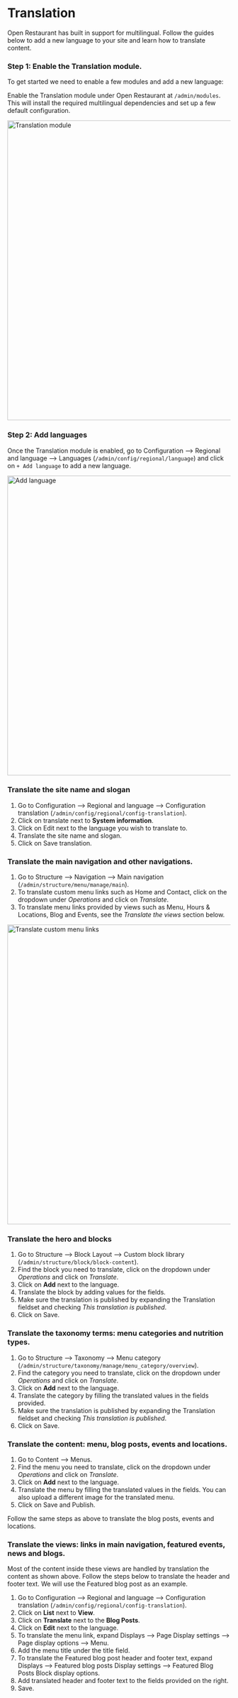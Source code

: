 # Translation

Open Restaurant has built in support for multilingual. Follow the guides below to add a new language to your site and learn how to
translate content.

### Step 1: Enable the Translation module.

To get started we need to enable a few modules and add a new language:

Enable the Translation module under Open Restaurant at `/admin/modules`. This will install the required multilingual dependencies
and set up a few default configuration.

<img width="675" alt="Translation module" src="https://cloud.githubusercontent.com/assets/124599/22478910/45fb2c12-e805-11e6-9f63-fd51e88a550b.png">

### Step 2: Add languages

Once the Translation module is enabled, go to Configuration ⟶ Regional and language ⟶ Languages (`/admin/config/regional/language`) and click on `+ Add language` to add a new language.

<img width="675" alt="Add language" src="https://cloud.githubusercontent.com/assets/124599/22478846/13e04c3a-e805-11e6-9222-500ed5d00dba.png">

### Translate the site name and slogan

1. Go to Configuration ⟶ Regional and language ⟶ Configuration translation (`/admin/config/regional/config-translation`).
2. Click on translate next to **System information**.
3. Click on Edit next to the language you wish to translate to.
4. Translate the site name and slogan.
5. Click on Save translation.

### Translate the main navigation and other navigations.

1. Go to Structure ⟶ Navigation ⟶ Main navigation (`/admin/structure/menu/manage/main`).
2. To translate custom menu links such as Home and Contact, click on the dropdown under *Operations* and click on *Translate*.
3. To translate menu links provided by views such as Menu, Hours & Locations, Blog and Events, see the *Translate the views* section below.

<img width="675" alt="Translate custom menu links" src="https://cloud.githubusercontent.com/assets/124599/22480767/fb0077c4-e80b-11e6-9433-8981d6caa4d0.png">

### Translate the hero and blocks

1. Go to Structure ⟶ Block Layout ⟶ Custom block library (`/admin/structure/block/block-content`).
2. Find the block you need to translate, click on the dropdown under *Operations* and click on *Translate*.
3. Click on **Add** next to the language.
4. Translate the block by adding values for the fields.
5. Make sure the translation is published by expanding the Translation fieldset and checking *This translation is published*. 
6. Click on Save.

### Translate the taxonomy terms: menu categories and nutrition types.

1. Go to Structure ⟶ Taxonomy ⟶ Menu category (`/admin/structure/taxonomy/manage/menu_category/overview`).
2. Find the category you need to translate, click on the dropdown under *Operations* and click on *Translate*.
3. Click on **Add** next to the language.
4. Translate the category by filling the translated values in the fields provided.
5. Make sure the translation is published by expanding the Translation fieldset and checking *This translation is published*.
6. Click on Save.

### Translate the content: menu, blog posts, events and locations.

1. Go to Content ⟶ Menus.
2. Find the menu you need to translate, click on the dropdown under *Operations* and click on *Translate*.
3. Click on **Add** next to the language.
4. Translate the menu by filling the translated values in the fields. You can also upload a different image for the translated menu.
5. Click on Save and Publish.

Follow the same steps as above to translate the blog posts, events and locations.

### Translate the views: links in main navigation, featured events, news and blogs.

Most of the content inside these views are handled by translation the content as shown above. Follow the steps below to translate the header and footer text. We will use the Featured blog post as an example.

1. Go to Configuration ⟶ Regional and language ⟶ Configuration translation (`/admin/config/regional/config-translation`).
2. Click on **List** next to **View**.
3. Click on **Translate** next to the **Blog Posts**.
4. Click on **Edit** next to the language.
5. To translate the menu link, expand Displays ⟶ Page Display settings ⟶ Page display options ⟶ Menu.
6. Add the menu title under the title field.
7. To translate the Featured blog post header and footer text, expand Displays ⟶ Featured blog posts Display settings ⟶ Featured Blog Posts Block display options.
8. Add translated header and footer text to the fields provided on the right.
9. Save.

